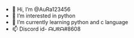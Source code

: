 - 👋 Hi, I’m @AuRa123456
- 👀 I’m interested in python
- 🌱 I’m currently learning python and c language
- 📫 Discord id- ᗩᑌᖇᗩ#8608

<!---
AuRa123456/AuRa123456 is a ✨ special ✨ repository because its `README.md` (this file) appears on your GitHub profile.
You can click the Preview link to take a look at your changes.
--->
